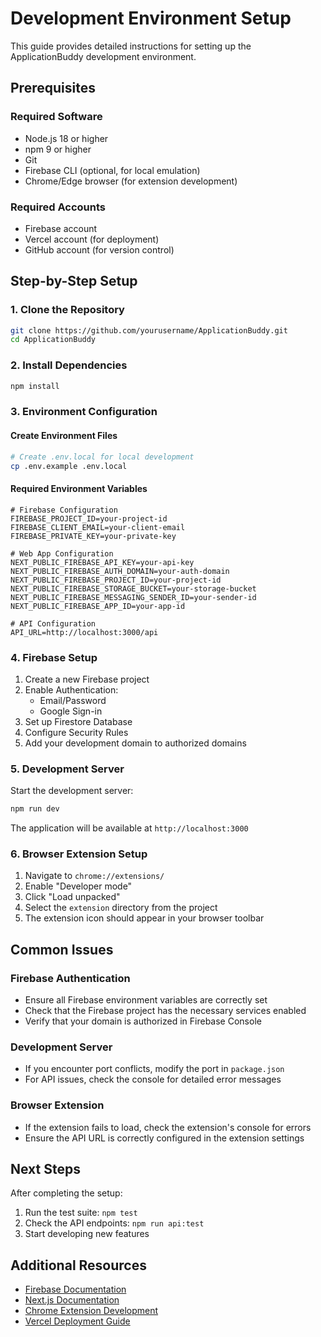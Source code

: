 # Development Environment Setup

This guide provides detailed instructions for setting up the ApplicationBuddy development environment.

## Prerequisites

### Required Software
- Node.js 18 or higher
- npm 9 or higher
- Git
- Firebase CLI (optional, for local emulation)
- Chrome/Edge browser (for extension development)

### Required Accounts
- Firebase account
- Vercel account (for deployment)
- GitHub account (for version control)

## Step-by-Step Setup

### 1. Clone the Repository
```bash
git clone https://github.com/yourusername/ApplicationBuddy.git
cd ApplicationBuddy
```

### 2. Install Dependencies
```bash
npm install
```

### 3. Environment Configuration

#### Create Environment Files
```bash
# Create .env.local for local development
cp .env.example .env.local
```

#### Required Environment Variables
```env
# Firebase Configuration
FIREBASE_PROJECT_ID=your-project-id
FIREBASE_CLIENT_EMAIL=your-client-email
FIREBASE_PRIVATE_KEY=your-private-key

# Web App Configuration
NEXT_PUBLIC_FIREBASE_API_KEY=your-api-key
NEXT_PUBLIC_FIREBASE_AUTH_DOMAIN=your-auth-domain
NEXT_PUBLIC_FIREBASE_PROJECT_ID=your-project-id
NEXT_PUBLIC_FIREBASE_STORAGE_BUCKET=your-storage-bucket
NEXT_PUBLIC_FIREBASE_MESSAGING_SENDER_ID=your-sender-id
NEXT_PUBLIC_FIREBASE_APP_ID=your-app-id

# API Configuration
API_URL=http://localhost:3000/api
```

### 4. Firebase Setup

1. Create a new Firebase project
2. Enable Authentication:
   - Email/Password
   - Google Sign-in
3. Set up Firestore Database
4. Configure Security Rules
5. Add your development domain to authorized domains

### 5. Development Server

Start the development server:
```bash
npm run dev
```

The application will be available at `http://localhost:3000`

### 6. Browser Extension Setup

1. Navigate to `chrome://extensions/`
2. Enable "Developer mode"
3. Click "Load unpacked"
4. Select the `extension` directory from the project
5. The extension icon should appear in your browser toolbar

## Common Issues

### Firebase Authentication
- Ensure all Firebase environment variables are correctly set
- Check that the Firebase project has the necessary services enabled
- Verify that your domain is authorized in Firebase Console

### Development Server
- If you encounter port conflicts, modify the port in `package.json`
- For API issues, check the console for detailed error messages

### Browser Extension
- If the extension fails to load, check the extension's console for errors
- Ensure the API URL is correctly configured in the extension settings

## Next Steps

After completing the setup:
1. Run the test suite: `npm test`
2. Check the API endpoints: `npm run api:test`
3. Start developing new features

## Additional Resources

- [Firebase Documentation](https://firebase.google.com/docs)
- [Next.js Documentation](https://nextjs.org/docs)
- [Chrome Extension Development](https://developer.chrome.com/docs/extensions)
- [Vercel Deployment Guide](https://vercel.com/docs) 